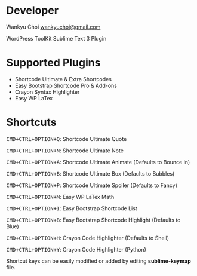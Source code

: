 # Developer
   
Wankyu Choi <wankyuchoi@gmail.com>

WordPress ToolKit Sublime Text 3 Plugin

# Supported Plugins

- Shortcode Ultimate & Extra Shortcodes 
- Easy Bootstrap Shortcode Pro & Add-ons
- Crayon Syntax Highlighter
- Easy WP LaTex

# Shortcuts

<kbd>CMD+CTRL+OPTION+Q</kbd>: Shortcode Ultimate Quote

<kbd>CMD+CTRL+OPTION+N</kbd>: Shortcode Ultimate Note

<kbd>CMD+CTRL+OPTION+A</kbd>: Shortcode Ultimate Animate (Defaults to Bounce in)

<kbd>CMD+CTRL+OPTION+B</kbd>: Shortcode Ultimate Box (Defaults to Bubbles) 

<kbd>CMD+CTRL+OPTION+P</kbd>: Shortcode Ultimate Spoiler (Defaults to Fancy)

<kbd>CMD+CTRL+OPTION+M</kbd>: Easy WP LaTex Math

<kbd>CMD+CTRL+OPTION+I</kbd>: Easy Bootstrap Shortcode List

<kbd>CMD+CTRL+OPTION+B</kbd>: Easy Bootstrap Shortcode Highlight (Defaults to Blue)

<kbd>CMD+CTRL+OPTION+H</kbd>: Crayon Code Highlighter (Defaults to Shell)

<kbd>CMD+CTRL+OPTION+Y</kbd>: Crayon Code Highlighter (Python)

Shortcut keys can be easily modified or added by editing **sublime-keymap** file.